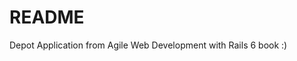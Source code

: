 # README

Depot Application from Agile Web Development  with Rails 6 book :)

[logo]: https://github.com/adam-p/markdown-here/raw/master/src/common/images/icon48.png "AWDWR6"
